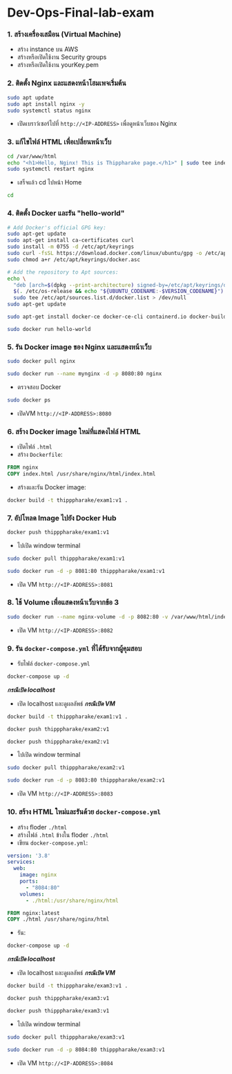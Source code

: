 # Dev-Ops-Final-lab-exam

### **1. สร้างเครื่องเสมือน (Virtual Machine)**
- สร้าง instance บน AWS
- สร้างหรือเปิดใช้งาน Security groups
- สร้างหรือเปิดใช้งาน yourKey.pem

### **2. ติดตั้ง Nginx และแสดงหน้าโฮมเพจเริ่มต้น**
```bash
sudo apt update
sudo apt install nginx -y
sudo systemctl status nginx
```
- เปิดเบราว์เซอร์ไปที่ `http://<IP-ADDRESS>` เพื่อดูหน้าเว็บของ Nginx

### **3. แก้ไขไฟล์ HTML เพื่อเปลี่ยนหน้าเว็บ**
```bash
cd /var/www/html
echo "<h1>Hello, Nginx! This is Thippharake page.</h1>" | sudo tee index.html
sudo systemctl restart nginx
```
- เสร็จแล้ว cd ไปหน้า Home
```bash
cd
```
### **4. ติดตั้ง Docker และรัน "hello-world"**
```bash
# Add Docker's official GPG key:
sudo apt-get update
sudo apt-get install ca-certificates curl
sudo install -m 0755 -d /etc/apt/keyrings
sudo curl -fsSL https://download.docker.com/linux/ubuntu/gpg -o /etc/apt/keyrings/docker.asc
sudo chmod a+r /etc/apt/keyrings/docker.asc

# Add the repository to Apt sources:
echo \
  "deb [arch=$(dpkg --print-architecture) signed-by=/etc/apt/keyrings/docker.asc] https://download.docker.com/linux/ubuntu \
  $(. /etc/os-release && echo "${UBUNTU_CODENAME:-$VERSION_CODENAME}") stable" | \
  sudo tee /etc/apt/sources.list.d/docker.list > /dev/null
sudo apt-get update
```
```bash
sudo apt-get install docker-ce docker-ce-cli containerd.io docker-buildx-plugin docker-compose-plugin
```
```bash
sudo docker run hello-world
```
### **5. รัน Docker image ของ Nginx และแสดงหน้าเว็บ**

```bash
sudo docker pull nginx
```
```bash
sudo docker run --name mynginx -d -p 8080:80 nginx
```
- ตรวจสอบ Docker
```bash
sudo docker ps
```
- เปิดVM `http://<IP-ADDRESS>:8080`

### **6. สร้าง Docker image ใหม่ที่แสดงไฟล์ HTML**
- เปิดไฟล์ `.html`
- สร้าง `Dockerfile`:
```Dockerfile
FROM nginx
COPY index.html /usr/share/nginx/html/index.html
```
- สร้างและรัน Docker image:
```bash
docker build -t thipppharake/exam1:v1 .
```

### **7. อัปโหลด Image ไปยัง Docker Hub**

```bash
docker push thipppharake/exam1:v1
```
- ไปเปิด window terminal
```bash
sudo docker pull thipppharake/exam1:v1
```
```bash
sudo docker run -d -p 8081:80 thipppharake/exam1:v1
```
- เปิด VM `http://<IP-ADDRESS>:8081`
### **8. ใช้ Volume เพื่อแสดงหน้าเว็บจากข้อ 3**
```bash
sudo docker run --name nginx-volume -d -p 8082:80 -v /var/www/html/index.html:/usr/share/nginx/html/index.html nginx
```
- เปิด VM `http://<IP-ADDRESS>:8082`

### **9. รัน `docker-compose.yml` ที่ได้รับจากผู้คุมสอบ**
- รับไฟล์ `docker-compose.yml`
```bash
docker-compose up -d
```

***กรณีเปิด localhost***
- เปิด localhost และดูผลลัพธ์
***กรณีเปิด VM***
```bash
docker build -t thipppharake/exam1:v1 .
```
```bash
docker push thipppharake/exam2:v1
```
```bash
docker push thipppharake/exam2:v1
```
- ไปเปิด window terminal
```bash
sudo docker pull thipppharake/exam2:v1
```
```bash
sudo docker run -d -p 8083:80 thipppharake/exam2:v1
```
- เปิด VM `http://<IP-ADDRESS>:8083`
  
### **10. สร้าง HTML ใหม่และรันด้วย `docker-compose.yml`**
- สร้าง floder `./html`
- สร้างไฟล์ `.html` ข้างใน floder `./html`
- เขียน `docker-compose.yml`:
```yaml
version: '3.8'
services:
  web:
    image: nginx
    ports:
      - "8084:80"
    volumes:
      - ./html:/usr/share/nginx/html
```
```Dockerfile
FROM nginx:latest
COPY ./html /usr/share/nginx/html
```
- รัน:
```bash
docker-compose up -d
```
***กรณีเปิด localhost***
- เปิด localhost และดูผลลัพธ์
***กรณีเปิด VM***
```bash
docker build -t thipppharake/exam3:v1 .
```
```bash
docker push thipppharake/exam3:v1
```
```bash
docker push thipppharake/exam3:v1
```
- ไปเปิด window terminal
```bash
sudo docker pull thipppharake/exam3:v1
```
```bash
sudo docker run -d -p 8084:80 thipppharake/exam3:v1
```
- เปิด VM `http://<IP-ADDRESS>:8084`
